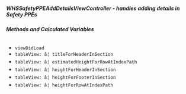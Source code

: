 ##### **WHSSafetyPPEAddDetailsViewController** - handles adding details in Safety PPEs

###### **Methods and Calculated Variables**
- `viewDidLoad`
- `tableView: â¦ titleForHeaderInSection`
- `tableView: â¦ estimatedHeightForRowAtIndexPath`
- `tableView: â¦ heightForHeaderInSection`
- `tableView: â¦ heightForFooterInSection`
- `tableView: â¦ heightForRowAtIndexPath`

